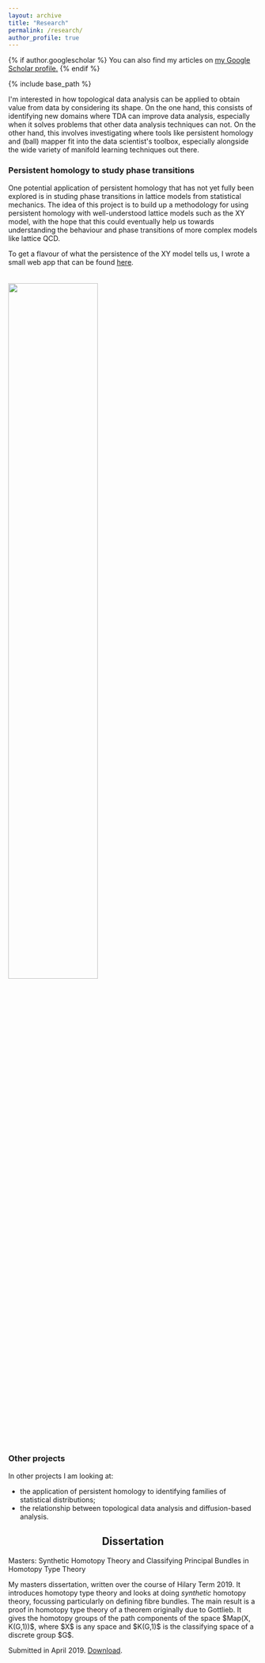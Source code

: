 ```yaml
---
layout: archive
title: "Research"
permalink: /research/
author_profile: true
---
```


{% if author.googlescholar %}
  You can also find my articles on <u><a href="{{author.googlescholar}}">my Google Scholar profile</a>.</u>
{% endif %}

{% include base_path %}

<script
  src="https://code.jquery.com/jquery-3.4.1.min.js"
  integrity="sha256-CSXorXvZcTkaix6Yvo6HppcZGetbYMGWSFlBw8HfCJo="
  crossorigin="anonymous"></script>

<link rel="stylesheet" href="{{ site.baseurl }}/assets/vallenato/vallenato.css">
<script src='https://cdnjs.cloudflare.com/ajax/libs/mathjax/2.7.5/latest.js?config=TeX-MML-AM_CHTML' async></script>
<script src="{{ site.baseurl }}/assets/vallenato/vallenato.js"></script>

I'm interested in how topological data analysis can be applied to obtain value from data by considering its shape. On the one hand, this consists of identifying new domains where TDA can improve data analysis, especially when it solves problems that other data analysis techniques can not. On the other hand, this involves investigating where tools like persistent homology and (ball) mapper fit into the data scientist's toolbox, especially alongside the wide variety of manifold learning techniques out there.

<h3>Persistent homology to study phase transitions</h3>
<p>
	One potential application of persistent homology that has not yet fully been explored is in studing phase transitions in lattice models from statistical mechanics. The idea of this project is to build up a methodology for using persistent homology with well-understood lattice models such as the XY model, with the hope that this could eventually help us towards understanding the behaviour and phase transitions of more complex models like lattice QCD.
</p><p>
	To get a flavour of what the persistence of the XY model tells us, I wrote a small web app that can be found <a href="{{ site.baseurl }}/xy-model/">here</a>.
</p>
<div style="padding-left: auto; padding-right: auto; padding-top: 20px;">
	<a href="{{ site.baseurl }}/xy-model/"><img src="{{ site.baseurl }}/files/images/xy_applet.png" style="width: 60%;"/></a>
</div>

<h3>Other projects</h3>
<p>
In other projects I am looking at:
<ul>
  <li>the application of persistent homology to identifying families of statistical distributions;</li>
  <li>the relationship between topological data analysis and diffusion-based analysis.</li>
</ul>
</p>

<div class="vallenato">
<h2 style="text-align: center;">Dissertation</h2>
<div class="vallenato-header">
Masters: Synthetic Homotopy Theory and Classifying Principal Bundles in Homotopy Type Theory
</div><!--/.vallenato-header-->

<div class="vallenato-content">
<p>My masters dissertation, written over the course of Hilary Term 2019. It introduces homotopy type theory and looks at doing <i>synthetic</i> homotopy theory, focussing particularly on defining fibre bundles. The main result is a proof in homotopy type theory of a theorem originally due to Gottlieb. It gives the homotopy groups of the path components of the space $Map(X, K(G,1))$, where $X$ is any space and $K(G,1)$ is the classifying space of a discrete group $G$.</p>

<p>Submitted in April 2019. <a href="{{ site.baseurl }}/files/dissertation.pdf">Download</a>.</p>
</div><!--/.vallenato-content-->
  
</div><!--/.vallenato-->

<script>
$(document).ready(function() {
	vallenato();
});
</script>
